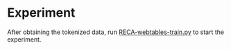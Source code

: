 # Experiment

After obtaining the tokenized data, run [RECA-webtables-train.py](https://github.com/RECA-paper/RECA/blob/main/WebTables/experiment/RECA-webtables-train.py) to start the experiment.

